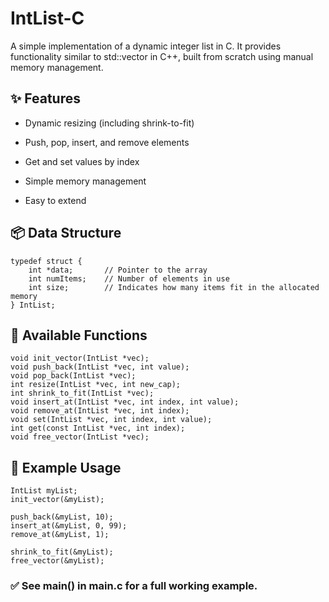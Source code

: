 # IntList-C

A simple implementation of a dynamic integer list in C.
It provides functionality similar to std::vector<int> in C++, built from scratch using manual memory management.
## ✨ Features

  - Dynamic resizing (including shrink-to-fit)

  - Push, pop, insert, and remove elements

  - Get and set values by index

  - Simple memory management

  - Easy to extend

## 📦 Data Structure

    typedef struct {
        int *data;       // Pointer to the array
        int numItems;    // Number of elements in use
        int size;        // Indicates how many items fit in the allocated memory
    } IntList;

## 🔧 Available Functions

    void init_vector(IntList *vec);
    void push_back(IntList *vec, int value);
    void pop_back(IntList *vec);
    int resize(IntList *vec, int new_cap);
    int shrink_to_fit(IntList *vec);
    void insert_at(IntList *vec, int index, int value);
    void remove_at(IntList *vec, int index);
    void set(IntList *vec, int index, int value);
    int get(const IntList *vec, int index);
    void free_vector(IntList *vec);

## 🚀 Example Usage

    IntList myList;
    init_vector(&myList);
    
    push_back(&myList, 10);
    insert_at(&myList, 0, 99);
    remove_at(&myList, 1);
    
    shrink_to_fit(&myList);
    free_vector(&myList);

### ✅ See main() in main.c for a full working example.
